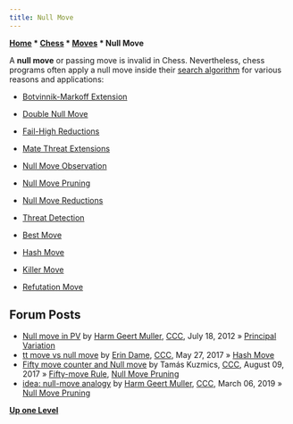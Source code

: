 ```yaml
---
title: Null Move
---
```


**[Home](Home "Home") \* [Chess](Chess "Chess") \* [Moves](Moves "Moves") \* Null Move**


A **null move** or passing move is invalid in Chess. Nevertheless, chess programs often apply a null move inside their [search algorithm](Search "Search") for various reasons and applications:



* [Botvinnik-Markoff Extension](Botvinnik-Markoff_Extension "Botvinnik-Markoff Extension")
* [Double Null Move](Double_Null_Move "Double Null Move")
* [Fail-High Reductions](Fail_High_Reductions "Fail-High Reductions")
* [Mate Threat Extensions](Mate_Threat_Extensions "Mate Threat Extensions")
* [Null Move Observation](Null_Move_Observation "Null Move Observation")
* [Null Move Pruning](Null_Move_Pruning "Null Move Pruning")
* [Null Move Reductions](Null_Move_Reductions "Null Move Reductions")
* [Threat Detection](Null_Move_Pruning#ThreatDetection "Null Move Pruning")





* [Best Move](Best_Move "Best Move")
* [Hash Move](Hash_Move "Hash Move")
* [Killer Move](Killer_Move "Killer Move")
* [Refutation Move](Refutation_Move "Refutation Move")


## Forum Posts


* [Null move in PV](http://www.talkchess.com/forum/viewtopic.php?t=44487) by [Harm Geert Muller](Harm_Geert_Muller "Harm Geert Muller"), [CCC](CCC "CCC"), July 18, 2012 » [Principal Variation](Principal_Variation "Principal Variation")
* [tt move vs null move](http://www.talkchess.com/forum/viewtopic.php?t=64093) by [Erin Dame](Erin_Dame "Erin Dame"), [CCC](CCC "CCC"), May 27, 2017 » [Hash Move](Hash_Move "Hash Move")
* [Fifty move counter and Null move](http://www.talkchess.com/forum/viewtopic.php?t=64853) by Tamás Kuzmics, [CCC](CCC "CCC"), August 09, 2017 » [Fifty-move Rule](Fifty-move_Rule "Fifty-move Rule"), [Null Move Pruning](Null_Move_Pruning "Null Move Pruning")
* [idea: null-move analogy](http://www.talkchess.com/forum3/viewtopic.php?f=7&t=70118) by [Harm Geert Muller](Harm_Geert_Muller "Harm Geert Muller"), [CCC](CCC "CCC"), March 06, 2019 » [Null Move Pruning](Null_Move_Pruning "Null Move Pruning")


**[Up one Level](Moves "Moves")**







 
